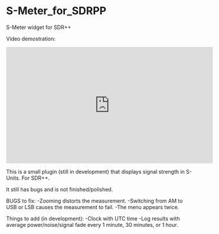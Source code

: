 # S-Meter_for_SDRPP
S-Meter widget for SDR++

Video demostration:
<iframe width="560" height="315" src="https://www.youtube.com/embed/Nfl_-jtbemo?si=7VUtH3w9cMXiclJF" title="YouTube video player" frameborder="0" allow="accelerometer; autoplay; clipboard-write; encrypted-media; gyroscope; picture-in-picture; web-share" referrerpolicy="strict-origin-when-cross-origin" allowfullscreen></iframe>

This is a small plugin (still in development) that displays signal strength in S-Units. For SDR++.

It still has bugs and is not finished/polished.

BUGS to fix:
-Zooming distorts the measurement.
-Switching from AM to USB or LSB causes the measurement to fail.
-The menu appears twice.

Things to add (in development):
-Clock with UTC time
-Log results with average power/noise/signal fade every 1 minute, 30 minutes, or 1 hour.

